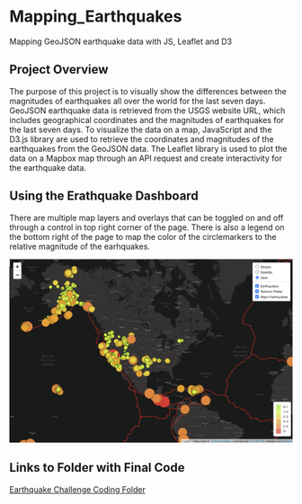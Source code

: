 # Mapping_Earthquakes
Mapping GeoJSON earthquake data with JS, Leaflet and D3

## Project Overview

The purpose of this project is to visually show the differences between the magnitudes of earthquakes all over the world for the last seven days.  GeoJSON earthquake data is retrieved from the USGS website URL, which includes geographical coordinates and the magnitudes of earthquakes for the last seven days. To visualize the data on a map, JavaScript and the D3.js library are used to retrieve the coordinates and magnitudes of the earthquakes from the GeoJSON data. The Leaflet library is used to plot the data on a Mapbox map through an API request and create interactivity for the earthquake data.


## Using the Erathquake Dashboard

There are multiple map layers and overlays that can be toggled on and off through a control in top right corner of the page.  There is also a legend on the bottom right of the page to map the color of the circlemarkers to the relative magnitude of the earhquakes.

![image_name](https://github.com/Christopheremorgan/Mapping_Earthquakes/blob/main/earthquake_challenge.png)

## Links to Folder with Final Code

[Earthquake Challenge Coding Folder](https://github.com/Christopheremorgan/Mapping_Earthquakes/tree/main/Earthquake_Challenge) 

